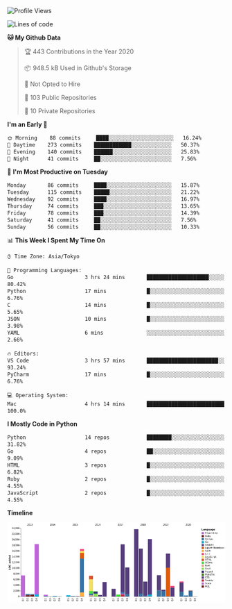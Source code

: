 <!--START_SECTION:waka-->
![Profile Views](http://img.shields.io/badge/Profile%20Views-3-blue)

![Lines of code](https://img.shields.io/badge/From%20Hello%20World%20I%27ve%20Written-5.5%20million%20lines%20of%20code-blue)

**🐱 My Github Data** 

> 🏆 443 Contributions in the Year 2020
 > 
> 📦 948.5 kB Used in Github's Storage 
 > 
> 🚫 Not Opted to Hire
 > 
> 📜 103 Public Repositories
 > 
> 🔑 10 Private Repositories 

**I'm an Early 🐤** 

```text
🌞 Morning    88 commits     ████░░░░░░░░░░░░░░░░░░░░░   16.24% 
🌆 Daytime    273 commits    ████████████░░░░░░░░░░░░░   50.37% 
🌃 Evening    140 commits    ██████░░░░░░░░░░░░░░░░░░░   25.83% 
🌙 Night      41 commits     ██░░░░░░░░░░░░░░░░░░░░░░░   7.56%

```
📅 **I'm Most Productive on Tuesday** 

```text
Monday       86 commits     ████░░░░░░░░░░░░░░░░░░░░░   15.87% 
Tuesday      115 commits    █████░░░░░░░░░░░░░░░░░░░░   21.22% 
Wednesday    92 commits     ████░░░░░░░░░░░░░░░░░░░░░   16.97% 
Thursday     74 commits     ███░░░░░░░░░░░░░░░░░░░░░░   13.65% 
Friday       78 commits     ███░░░░░░░░░░░░░░░░░░░░░░   14.39% 
Saturday     41 commits     ██░░░░░░░░░░░░░░░░░░░░░░░   7.56% 
Sunday       56 commits     ██░░░░░░░░░░░░░░░░░░░░░░░   10.33%

```


📊 **This Week I Spent My Time On** 

```text
⌚︎ Time Zone: Asia/Tokyo

💬 Programming Languages: 
Go                       3 hrs 24 mins       ████████████████████░░░░░   80.42% 
Python                   17 mins             █░░░░░░░░░░░░░░░░░░░░░░░░   6.76% 
C                        14 mins             █░░░░░░░░░░░░░░░░░░░░░░░░   5.65% 
JSON                     10 mins             █░░░░░░░░░░░░░░░░░░░░░░░░   3.98% 
YAML                     6 mins              ░░░░░░░░░░░░░░░░░░░░░░░░░   2.66%

🔥 Editors: 
VS Code                  3 hrs 57 mins       ███████████████████████░░   93.24% 
PyCharm                  17 mins             █░░░░░░░░░░░░░░░░░░░░░░░░   6.76%

💻 Operating System: 
Mac                      4 hrs 14 mins       █████████████████████████   100.0%

```

**I Mostly Code in Python** 

```text
Python                   14 repos            ████████░░░░░░░░░░░░░░░░░   31.82% 
Go                       4 repos             ██░░░░░░░░░░░░░░░░░░░░░░░   9.09% 
HTML                     3 repos             █░░░░░░░░░░░░░░░░░░░░░░░░   6.82% 
Ruby                     2 repos             █░░░░░░░░░░░░░░░░░░░░░░░░   4.55% 
JavaScript               2 repos             █░░░░░░░░░░░░░░░░░░░░░░░░   4.55%

```


**Timeline**

![Chart not found](https://github.com/takuan-osho/takuan-osho/blob/master/charts/bar_graph.png) 


<!--END_SECTION:waka-->
